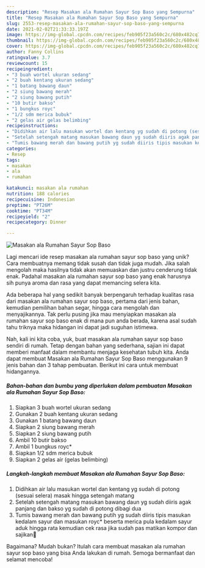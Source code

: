 ```yaml
---
description: "Resep Masakan ala Rumahan Sayur Sop Baso yang Sempurna"
title: "Resep Masakan ala Rumahan Sayur Sop Baso yang Sempurna"
slug: 2553-resep-masakan-ala-rumahan-sayur-sop-baso-yang-sempurna
date: 2021-02-02T21:33:33.197Z
image: https://img-global.cpcdn.com/recipes/feb905f23a560c2c/680x482cq70/masakan-ala-rumahan-sayur-sop-baso-foto-resep-utama.jpg
thumbnail: https://img-global.cpcdn.com/recipes/feb905f23a560c2c/680x482cq70/masakan-ala-rumahan-sayur-sop-baso-foto-resep-utama.jpg
cover: https://img-global.cpcdn.com/recipes/feb905f23a560c2c/680x482cq70/masakan-ala-rumahan-sayur-sop-baso-foto-resep-utama.jpg
author: Fanny Collins
ratingvalue: 3.7
reviewcount: 15
recipeingredient:
- "3 buah wortel ukuran sedang"
- "2 buah kentang ukuran sedang"
- "1 batang bawang daun"
- "2 siung bawang merah"
- "2 siung bawang putih"
- "10 butir bakso"
- "1 bungkus royc"
- "1/2 sdm merica bubuk"
- "2 gelas air gelas belimbing"
recipeinstructions:
- "Didihkan air lalu masukan wortel dan kentang yg sudah di potong (sesuai selera) masak hingga setengah matang"
- "Setelah setengah matang masukan bawang daun yg sudah diiris agak panjang dan bakso yg sudah di potong dibagi dua"
- "Tumis bawang merah dan bawang putih yg sudah diiris tipis masukan kedalam sayur dan masukan royc* beserta merica pula kedalam sayur aduk hingga rata kemudian cek rasa jika sudah pas matikan kompor dan sajikan🤤"
categories:
- Resep
tags:
- masakan
- ala
- rumahan

katakunci: masakan ala rumahan 
nutrition: 188 calories
recipecuisine: Indonesian
preptime: "PT26M"
cooktime: "PT34M"
recipeyield: "2"
recipecategory: Dinner

---
```



![Masakan ala Rumahan Sayur Sop Baso](https://img-global.cpcdn.com/recipes/feb905f23a560c2c/680x482cq70/masakan-ala-rumahan-sayur-sop-baso-foto-resep-utama.jpg)

Lagi mencari ide resep masakan ala rumahan sayur sop baso yang unik? Cara membuatnya memang tidak susah dan tidak juga mudah. Jika salah mengolah maka hasilnya tidak akan memuaskan dan justru cenderung tidak enak. Padahal masakan ala rumahan sayur sop baso yang enak harusnya sih punya aroma dan rasa yang dapat memancing selera kita.

Ada beberapa hal yang sedikit banyak berpengaruh terhadap kualitas rasa dari masakan ala rumahan sayur sop baso, pertama dari jenis bahan, kemudian pemilihan bahan segar, hingga cara mengolah dan menyajikannya. Tak perlu pusing jika mau menyiapkan masakan ala rumahan sayur sop baso enak di mana pun anda berada, karena asal sudah tahu triknya maka hidangan ini dapat jadi suguhan istimewa.




Nah, kali ini kita coba, yuk, buat masakan ala rumahan sayur sop baso sendiri di rumah. Tetap dengan bahan yang sederhana, sajian ini dapat memberi manfaat dalam membantu menjaga kesehatan tubuh kita. Anda dapat membuat Masakan ala Rumahan Sayur Sop Baso menggunakan 9 jenis bahan dan 3 tahap pembuatan. Berikut ini cara untuk membuat hidangannya.

<!--inarticleads1-->

##### Bahan-bahan dan bumbu yang diperlukan dalam pembuatan Masakan ala Rumahan Sayur Sop Baso:

1. Siapkan 3 buah wortel ukuran sedang
1. Gunakan 2 buah kentang ukuran sedang
1. Gunakan 1 batang bawang daun
1. Siapkan 2 siung bawang merah
1. Siapkan 2 siung bawang putih
1. Ambil 10 butir bakso
1. Ambil 1 bungkus royc*
1. Siapkan 1/2 sdm merica bubuk
1. Siapkan 2 gelas air (gelas belimbing)




<!--inarticleads2-->

##### Langkah-langkah membuat Masakan ala Rumahan Sayur Sop Baso:

1. Didihkan air lalu masukan wortel dan kentang yg sudah di potong (sesuai selera) masak hingga setengah matang
1. Setelah setengah matang masukan bawang daun yg sudah diiris agak panjang dan bakso yg sudah di potong dibagi dua
1. Tumis bawang merah dan bawang putih yg sudah diiris tipis masukan kedalam sayur dan masukan royc* beserta merica pula kedalam sayur aduk hingga rata kemudian cek rasa jika sudah pas matikan kompor dan sajikan🤤




Bagaimana? Mudah bukan? Itulah cara membuat masakan ala rumahan sayur sop baso yang bisa Anda lakukan di rumah. Semoga bermanfaat dan selamat mencoba!
